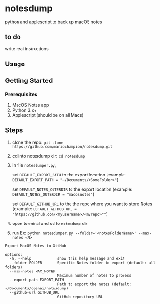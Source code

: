 # notesdump
python and applescript to back up macOS notes

## to do
write real instructions


## Usage



## Getting Started

### Prerequisites
1. MacOS Notes app
2. Python 3.x+
3. Applescript (should be on all Macs)


## Steps
1. clone the repo: `git clone https://github.com/mariochampion/notesdump.git`

2. cd into notesdump dir: `cd notesdump`

3. in file `notesdumper.py`, 

	set `DEFAULT_EXPORT_PATH` to the export location (example: `DEFAULT_EXPORT_PATH = "~/Documents/<SomeFolder>"`)
	
	set `DEFAULT_NOTES_OUTERDIR` to the export location (example: `DEFAULT_NOTES_OUTERDIR = "macosnotes"`)
	
	set `DEFAULT_GITHUB_URL` to the the repo where you want to store Notes (example: `DEFAULT_GITHUB_URL = "https://github.com/<myusername>/<myrepo>""`)
	
4. open terminal and cd to `notesdump` dir

5. run Ex: `python notesdumper.py --folder='<notesFolderName>' --max-notes <N> `

```
Export MacOS Notes to GitHub

options:
  -h, --help            show this help message and exit
  --folder FOLDER       Specific Notes folder to export (default: all folders)
  --max-notes MAX_NOTES
                        Maximum number of notes to process
  --export-path EXPORT_PATH
                        Path to export the notes (default: ~/Documents/openai/notesdump)
  --github-url GITHUB_URL
                        GitHub repository URL

```







